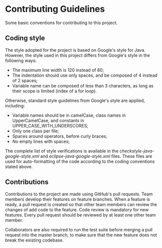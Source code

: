 # Contributing Guidelines

Some basic conventions for contributing to this project.

## Coding style

The style adopted for the project is based on Google's style for Java.
However, the style used in this project differs from Google's style in
the following ways:

  * The maximum line width is 120 instead of 80;
  * The indentation should use only spaces, and be composed of 4 instead of 2 spaces;
  * Variable name can be composed of less than 3 characters, as long as their scope is limited (index of a for loop).

Otherwise, standard style guidelines from Google's style are applied, including:

  * Variable names should be in camelCase, class names in UpperCamelCase, and constants in UPPER_CASE_WITH_UNDERSCORES;
  * Only one class per file;
  * Spaces around operators, before curly braces;
  * No empty lines with spaces;

The complete list of style verifications is available in the *checkstyle-java-google-style.xml* and
*eclipse-java-google-style.xml* files. These files are used for auto-formatting of the code according
to the coding conventions stated above.

## Contributions

Contributions to the project are made using GitHub's pull requests. Team members develop their features
on feature branches. When a feature is ready, a pull request is created so that other team members
can review the changes of add code to the feature. Code review is mandatory for new features.
Every pull request should be reviewed by at least one other team member.

Collaborators are also required to run the test suite before merging a pull request into the master
branch, to make sure that the new feature does not break the existing codebase.

